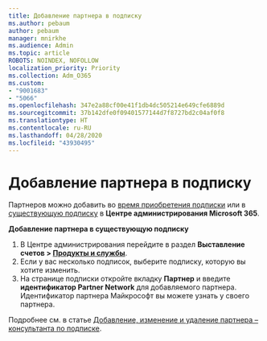 ```yaml
---
title: Добавление партнера в подписку
ms.author: pebaum
author: pebaum
manager: mnirkhe
ms.audience: Admin
ms.topic: article
ROBOTS: NOINDEX, NOFOLLOW
localization_priority: Priority
ms.collection: Adm_O365
ms.custom:
- "9001683"
- "5066"
ms.openlocfilehash: 347e2a88cf00e41f1db4dc505214e649cfe6889d
ms.sourcegitcommit: 37b142dfe0f09401577144d7f8727bd2c04af0f8
ms.translationtype: HT
ms.contentlocale: ru-RU
ms.lasthandoff: 04/28/2020
ms.locfileid: "43930495"
---
```

# <a name="add-a-partner-to-your-subscription"></a>Добавление партнера в подписку

Партнеров можно добавить во [время приобретения подписки](https://docs.microsoft.com/microsoft-365/admin/misc/add-partner?view=o365-worldwide#add-a-partner-at-the-time-of-purchase) или в [существующую подписку](https://docs.microsoft.com/microsoft-365/admin/misc/add-partner?view=o365-worldwide#add-a-partner-to-an-existing-subscription) в **Центре администрирования Microsoft 365**.

**Добавление партнера в существующую подписку**

1. В Центре администрирования перейдите в раздел **Выставление счетов > [Продукты и службы](https://go.microsoft.com/fwlink/p/?linkid=842054)**. 
2. Если у вас несколько подписок, выберите подписку, которую вы хотите изменить. 
3. На странице подписки откройте вкладку **Партнер** и введите **идентификатор Partner Network** для добавляемого партнера. Идентификатор партнера Майкрософт вы можете узнать у своего партнера. 

Подробнее см. в статье [Добавление, изменение и удаление партнера – консультанта по подписке](https://docs.microsoft.com/microsoft-365/admin/misc/add-partner). 
